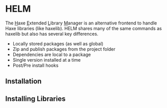# HELM

The <u>H</u>axe <u>E</u>xtended <u>L</u>ibrary <u>M</u>anager is an alternative frontend to handle Haxe libraries (like haxelib). HELM shares many of the same commands as haxelib but also has several key differences.

* Locally stored packages (as well as global)
* Zip and publish packages from the project folder
* Dependencies are local to a package
* Single version installed at a time
* Post/Pre install hooks

## Installation


## Installing Libraries


